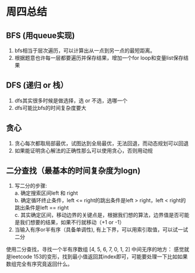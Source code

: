 # 周四总结
## BFS (用queue实现)
1. bfs相当于层次遍历，可以计算出从一点到另一点的最短距离。
2. 根据题意也许每一层都要遍历并保存结果，增加一个for loop和变量list保存结果

## DFS (递归 or 栈）
1. dfs其实很多时候是做选择，选 or 不选，选哪一个
2. dfs可能比bfs的时间复杂度要大

## 贪心
1. 贪心每次都取局部最优，试图达到全局最优，无法回退，而动态规划可以回退
2. 如果能证明贪心解法的正确性那么可以使用贪心，否则用动规

## 二分查找（最基本的时间复杂度为logn)
1. 写二分的步骤:  
a. 确定搜索区间left 和 right  
b. 确定循环终止条件，left <= right的跳出条件是left > right，left < right的跳出条件是left == right  
c. 其实确定区间，移动边界的关键点是，根据我们想的算法，边界值是否可能是我们想要的结果，如果不行就移动（+1 or -1）  
2. 当输入有序or半有序（具备单调性), 有上下界，可以用索引取值，可以试一试二分

使用二分查找，寻找一个半有序数组 [4, 5, 6, 7, 0, 1, 2] 中间无序的地方：
感觉就是leetcode 153的变形，找到最小值返回其index即可，可能要处理一下比如如果数组完全有序究竟返回什么。

